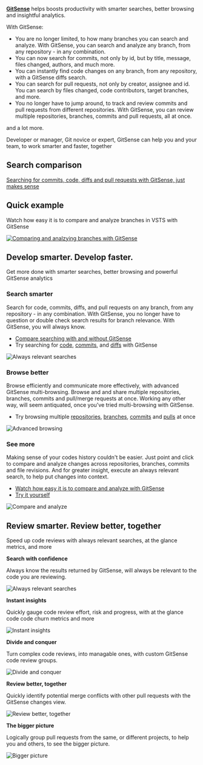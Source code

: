**[GitSense](https://gitsense.com)** helps boosts productivity with smarter searches, better browsing and insightful analytics.

With GitSense:

* You are no longer limited, to how many branches you can search and analyze.  With GitSense, you can search and analyze any branch, from any repository - in any combination.
* You can now search for commits, not only by id, but by title, message, files changed, authors, and much more.
* You can instantly find code changes on any branch, from any repository, with a GitSense diffs search.
* You can search for pull requests, not only by creator, assignee and id.  You can search by files changed, code contributors, target branches, and more.
* You no longer have to jump around, to track and review commits and pull requests from different repositories.  With GitSense, you can review multiple repositories, branches, commits and pull requests, all at once.  

and a lot more. 

Developer or manager, Git novice or expert, GitSense can help you and your team, to work smarter and faster, together

## Search comparison

[Searching for commits, code, diffs and pull requests with GitSense, just makes sense](https://gitsense.com/index.html#compare-search)

## Quick example

Watch how easy it is to compare and analyze branches in VSTS with GitSense

[![Comparing and analzying branches with GitSense](img/compare-and-analyze-youtube.png)](https://www.youtube.com/watch?v=a4Qu5wbVqfs)

## Develop smarter. Develop faster.

Get more done with smarter searches, better browsing and powerful GitSense analytics

### Search smarter

Search for code, commits, diffs, and pull requests on any branch, from any repository - in any combination.  With GitSense, you no longer have to question or double check search results for branch relevance.  With GitSense, you will always know.

* [Compare searching with and without GitSense](https://gitsense.com/index.html#compare-search)
* Try searching for [code](https://public.gitsense.com/insight/github?r=tensorflow/tensorflow#h%3Dgithub%26b%3Dgithub%3Atensorflow%2Ftensorflow%3Amaster%26q%3DTF_TensorData%5E_%5Ecs%3Atrue%5E_%5Elang%3Acpp%5E_%5Epath%3Atensorflow%2Fc%2F*%26t%3Dcode%26p%3Danalysis), [commits](https://public.gitsense.com/insight/github?r=Microsoft/vscode#b%3Dgithub%3AMicrosoft%2Fvscode%3Amaster%26q%3Dlang%3Ajavascript%5E_%5Elang%3Atypescript%26t%3Dcommits), and [diffs](https://public.gitsense.com/insight/github?r=vuejs/vue#b%3Dgithub%3Avuejs%2Fvue%3Adev%26q%3DgetFirstComponentChild%5E_%5Epath%3Asrc%2F*%26t%3Ddiffs) with GitSense

![Always relevant searches](img/always-relevant-searches-shadow.png)

### Browse better

Browse efficiently and communicate more effectively, with advanced GitSense multi-browsing.  Browse and and share multiple repositories, branches, commits and pull/merge requests at once.  Working any other way, will seem antiquated, once you've tried multi-browsing with GitSense.

* Try browsing multiple [repositories](https://public.gitsense.com/insight/github?r=electron/electron::atom/atom::Microsoft/vscode), [branches](https://public.gitsense.com/insight/gitlab?r=gitlab-org/gitlab-ce::gitlab-org/gitlab-ee#b%3Dgitlab%3Agitlab-org%2Fgitlab-ce%3Amaster%3A%3Agitlab%3Agitlab-org%2Fgitlab-ee%3Amaster%26t%3Dcommits), [commits](https://public.gitsense.com/insight/github?r=rails/rails#b%3Dgithub%3Arails%2Frails%3Amaster%26q%3Dcommit%3A13c5aa818e%5E_%5Ecommit%3A65e08da68f%5E_%5Ecommit%3Aaa0865a8f0%26t%3Dchganalysis%26rg%3Dhistory) and [pulls](https://public.gitsense.com/insight/github?r=angular%2Fangular.js%3A%3Aangular%2Fangular#q%3Dpom%3A20196%5E_%5Epom%3A18879%5E_%5Epom%3A16192%5E_%5Estate%3Amerged%5E_%5Estate%3Aopen%26p%3Dipom) at once

![Advanced browsing](img/advanced-browsing-clipped-shadow.png)

### See more

Making sense of your codes history couldn't be easier.  Just point and click to compare and analyze changes across repositories, branches, commits and file revisions.  And for greater insight, execute an always relevant search, to help put changes into context.

* [Watch how easy it is to compare and analyze with GitSense](https://www.youtube.com/watch?v=a4Qu5wbVqfs)
* [Try it yourself](https://public.gitsense.com/insight/github?r=golang/go#b%3Dgithub%3Agolang%2Fgo%3Amaster%3A%3Agithub%3Agolang%2Fgo%3Arelease-branch.go1.9%3A%3Agithub%3Agolang%2Fgo%3Arelease-branch.go1.8%26t%3Dcommits)

![Compare and analyze](img/compare-and-analyze-shadow.png)

## Review smarter. Review better, together

Speed up code reviews with always relevant searches, at the glance metrics, and more

**Search with confidence**

Always know the results returned by GitSense, will always be relevant to the code you are reviewing.

![Always relevant searches](img/always-relevant-searches-code-review-shadow.png)

**Instant insights**

Quickly gauge code review effort, risk and progress, with at the glance code code churn metrics and more

![Instant insights](img/review-progress-code-review-shadow.png)

**Divide and conquer**

Turn complex code reviews, into managable ones, with custom GitSense code review groups.

![Divide and conquer](img/divide-and-conquer-code-review-shadow.png)

**Review better, together**

Quickly identify potential merge conflicts with other pull requests with the GitSense changes view.

![Review better, together](img/review-better-together-code-review-shadow.png)

**The bigger picture**

Logically group pull requests from the same, or different projects, to help you and others, to see the bigger picture.

![Bigger picture](img/bigger-picture-code-review-shadow.png)
